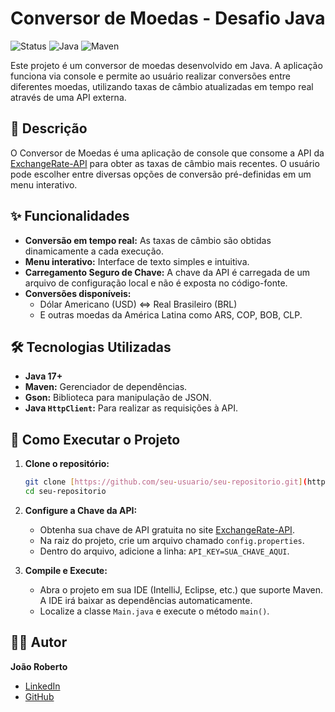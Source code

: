 # Conversor de Moedas - Desafio Java

![Status](https://img.shields.io/badge/status-concluído-green)
![Java](https://img.shields.io/badge/java-17%2B-blue)
![Maven](https://img.shields.io/badge/maven-4.0-red)

Este projeto é um conversor de moedas desenvolvido em Java. A aplicação funciona via console e permite ao usuário realizar conversões entre diferentes moedas, utilizando taxas de câmbio atualizadas em tempo real através de uma API externa.

## 📜 Descrição

O Conversor de Moedas é uma aplicação de console que consome a API da [ExchangeRate-API](https://www.exchangerate-api.com/) para obter as taxas de câmbio mais recentes. O usuário pode escolher entre diversas opções de conversão pré-definidas em um menu interativo.

## ✨ Funcionalidades

-   **Conversão em tempo real:** As taxas de câmbio são obtidas dinamicamente a cada execução.
-   **Menu interativo:** Interface de texto simples e intuitiva.
-   **Carregamento Seguro de Chave:** A chave da API é carregada de um arquivo de configuração local e não é exposta no código-fonte.
-   **Conversões disponíveis:**
    -   Dólar Americano (USD) <=> Real Brasileiro (BRL)
    -   E outras moedas da América Latina como ARS, COP, BOB, CLP.

## 🛠️ Tecnologias Utilizadas

-   **Java 17+**
-   **Maven:** Gerenciador de dependências.
-   **Gson:** Biblioteca para manipulação de JSON.
-   **Java `HttpClient`:** Para realizar as requisições à API.

## 🚀 Como Executar o Projeto

1.  **Clone o repositório:**
    ```bash
    git clone [https://github.com/seu-usuario/seu-repositorio.git](https://github.com/seu-usuario/seu-repositorio.git)
    cd seu-repositorio
    ```

2.  **Configure a Chave da API:**
    -   Obtenha sua chave de API gratuita no site [ExchangeRate-API](https://www.exchangerate-api.com/).
    -   Na raiz do projeto, crie um arquivo chamado `config.properties`.
    -   Dentro do arquivo, adicione a linha: `API_KEY=SUA_CHAVE_AQUI`.

3.  **Compile e Execute:**
    -   Abra o projeto em sua IDE (IntelliJ, Eclipse, etc.) que suporte Maven. A IDE irá baixar as dependências automaticamente.
    -   Localize a classe `Main.java` e execute o método `main()`.

## 👨‍💻 Autor

**João Roberto**
- [LinkedIn](https://www.linkedin.com/in/seu-linkedin/)
- [GitHub](https://github.com/joaorgd)